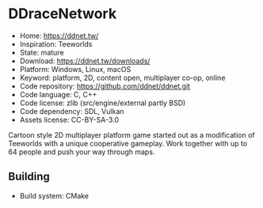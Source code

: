 # DDraceNetwork

- Home: https://ddnet.tw/
- Inspiration: Teeworlds
- State: mature
- Download: https://ddnet.tw/downloads/
- Platform: Windows, Linux, macOS
- Keyword: platform, 2D, content open, multiplayer co-op, online
- Code repository: https://github.com/ddnet/ddnet.git
- Code language: C, C++
- Code license: zlib (src/engine/external partly BSD)
- Code dependency: SDL, Vulkan
- Assets license: CC-BY-SA-3.0

Cartoon style 2D multiplayer platform game started out as a modification of Teeworlds with a unique cooperative gameplay.
Work together with up to 64 people and push your way through maps.

## Building

- Build system: CMake

